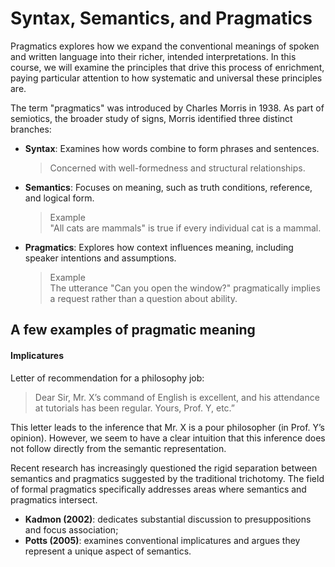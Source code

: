 # Syntax, Semantics, and Pragmatics

Pragmatics explores how we expand the conventional meanings of spoken and written language into their richer, intended interpretations. In this course, we will examine the principles that drive this process of enrichment, paying particular attention to how systematic and universal these principles are.

The term "pragmatics" was introduced by Charles Morris in 1938. As part of semiotics, the broader study of signs, Morris identified three distinct branches: 
- **Syntax**: Examines how words combine to form phrases and sentences.
  > Concerned with well-formedness and structural relationships.
- **Semantics**: Focuses on meaning, such as truth conditions, reference, and logical form.
  > Example <br>
  > "All cats are mammals" is true if every individual cat is a mammal. 
- **Pragmatics**: Explores how context influences meaning, including speaker intentions and assumptions.
  > Example <br>
  > The utterance "Can you open the window?" pragmatically implies a request rather than a question about ability.

## A few examples of pragmatic meaning

#### Implicatures

Letter of recommendation for a philosophy job: 

> Dear Sir, Mr. X’s command of English is excellent, and his attendance at tutorials has been regular. Yours, Prof. Y, etc.”

This letter leads to the inference that Mr. X is a pour philosopher (in Prof. Y’s opinion). However, we seem to have a clear intuition that this inference does not follow directly from the semantic representation.  






Recent research has increasingly questioned the rigid separation between semantics and pragmatics suggested by the traditional trichotomy. The field of formal pragmatics specifically addresses areas where semantics and pragmatics intersect.
- **Kadmon (2002)**: dedicates substantial discussion to presuppositions and focus association; 
- **Potts (2005)**: examines conventional implicatures and argues they represent a unique aspect of semantics.

